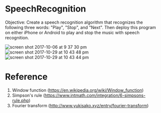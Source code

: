 # SpeechRecognition
Objective:
Create a speech recognition algorithm that recognizes the following three words: "Play", "Stop", and "Next". Then deploy this program on either iPhone or Android to play and stop the music with speech recognition.

![screen shot 2017-10-06 at 9 37 30 pm](https://user-images.githubusercontent.com/21322866/31304763-99f2056a-aade-11e7-993a-4ac1b39ad2f0.png)
![screen shot 2017-10-29 at 10 43 48 pm](https://user-images.githubusercontent.com/21322866/32156466-de09ce94-bcfa-11e7-83df-49b3b0a912a8.png)
![screen shot 2017-10-29 at 10 43 44 pm](https://user-images.githubusercontent.com/21322866/32156467-de229528-bcfa-11e7-8581-4a95616d9810.png)


# Reference
1. Window function (https://en.wikipedia.org/wiki/Window_function)
2. Simpson's rule (https://www.intmath.com/integration/6-simpsons-rule.php)
3. Fourier transform (http://www.yukisako.xyz/entry/fourier-transform)
